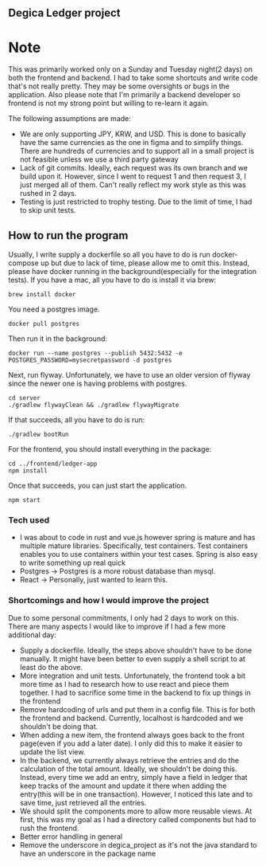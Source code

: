 ## Degica Ledger project


# Note
This was primarily worked only on a Sunday and Tuesday night(2 days) on both the frontend and backend.
I had to take some shortcuts and write code that's not really pretty. They may be some oversights or bugs in the application.
Also please note that I'm primarily a backend developer so frontend is not my strong point but willing to re-learn it again.

The following assumptions are made:
- We are only supporting JPY, KRW, and USD.
  This is done to basically have the same currencies as the one in figma and to simplify things. There are hundreds of currencies and to support all in a small project is not feasible unless we use a third party gateway
- Lack of git commits. Ideally, each request was its own branch and we build upon it. However, since I went to request 1 and then request 3, I just merged all of them. Can't really reflect my work style as this was rushed in 2 days.
- Testing is just restricted to trophy testing. Due to the limit of time, I had to skip unit tests.


## How to run the program

Usually, I write supply a dockerfile so all you have to do is run docker-compose up but due to lack of time, please allow me to omit this. Instead, please have docker running in the background(especially for the integration tests). If you have a mac, all you have to do is install it via brew:

```
brew install docker
```

You need a postgres image.
```
docker pull postgres
```

Then run it in the background:
```
docker run --name postgres --publish 5432:5432 -e POSTGRES_PASSWORD=mysecretpassword -d postgres
```

Next, run flyway. Unfortunately, we have to use an older version of flyway since the newer one is having problems with postgres.

```
cd server
./gradlew flywayClean && ./gradlew flywayMigrate
```

If that succeeds, all you have to do is run:
```
./gradlew bootRun
```

For the frontend, you should install everything in the package:
```
cd ../frontend/ledger-app
npm install
```
Once that succeeds, you can just start the application.
```
npm start
```

### Tech used
 - I was about to code in rust and vue.js however spring is mature and has multiple mature libraries. Specifically, test containers. Test containers enables you to use containers within your test cases. Spring is also easy to write something up real quick
 - Postgres -> Postgres is a more robust database than mysql. 
 - React -> Personally, just wanted to learn this.


### Shortcomings and how I would improve the project

Due to some personal commitments, I only had 2 days to work on this. There are many aspects I would like to improve if I had a few more additional day:
- Supply a dockerfile. Ideally, the steps above shouldn't have to be done manually. It might have been better to even supply a shell script to at least do the above.
- More integration and unit tests. Unfortunately, the frontend took a bit more time as I had to research how to use react and piece them together. I had to sacrifice some time in the backend to fix up things in the frontend
- Remove hardcoding of urls and put them in a config file. This is for both the frontend and backend. Currently, localhost is hardcoded and we shouldn't be doing that.
- When adding a new item, the frontend always goes back to the front page(even if you add a later date). I only did this to make it easier to update the list view.
- In the backend, we currently always retrieve the entries and do the calculation of the total amount. Ideally, we shouldn't be doing this. Instead, every time we add an entry, simply have a field in ledger that keep tracks of the amount and update it there when adding the entry(this will be in one transaction). However, I noticed this late and to save time, just retrieved all the entries.
- We should split the components more to allow more reusable views. At first, this was my goal as I had a directory called components but had to rush the frontend.
- Better error handling in general
- Remove the underscore in degica_project as it's not the java standard to have an underscore in the package name
